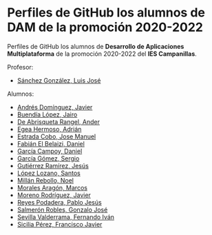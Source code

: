 # Perfiles de GitHub los alumnos de DAM de la promoción 2020-2022

Perfiles de GitHub los alumnos de **Desarrollo de Aplicaciones Multiplataforma** de la promoción 2020-2022 del **IES Campanillas**.

Profesor:

* [Sánchez González, Luis José](https://github.com/luisjosesanchez)

Alumnos:

* [Andrés Domínguez, Javier](https://github.com/javierandresaluiescampanillas)
* [Buendía López, Jairo](https://github.com/jairobuendia)
* [De Abrisqueta Rangel, Ander](https://github.com/AnderDeAbrisqueta)
* [Egea Hermoso, Adrián](https://github.com/AdrianEgeaHermoso)
* [Estrada Cobo, Jose Manuel](https://github.com/JoseEstradaC)
* [Fabián El Belaizi, Daniel](https://github.com/Danny-06)
* [García Campoy, Daniel](https://github.com/DanielGarciaCampoy)
* [García Gómez, Sergio](https://github.com/SergioGarciaGomez)
* [Gutiérrez Ramírez, Jesús](https://github.com/Jesus-GR)
* [López Lozano, Santos](https://github.com/SantosLopezLozano)
* [Millán Rebollo, Noel](https://github.com/NoelMillan)
* [Morales Aragón, Marcos](https://github.com/MarcosMoralesAragon)
* [Moreno Rodríguez, Javier](https://github.com/Javiemr)
* [Reyes Podadera, Pablo Jesús](https://github.com/PabloJesusReyes)
* [Salmerón Robles, Gonzalo José](https://github.com/gonzalosalmeron)
* [Sevilla Valderrama, Fernando Iván](https://github.com/FESEVA)
* [Sicilia Pérez, Francisco Javier](https://github.com/FranSiciliaPerez)
